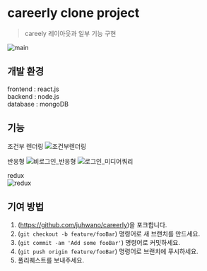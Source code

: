 # careerly clone project

>careely 레이아웃과 일부 기능 구현

![main](https://user-images.githubusercontent.com/77667889/135949073-a88b7601-cfb2-4b32-9f8e-0c28b253b1ae.png)


## 개발 환경
frontend : react.js<br/>
backend : node.js<br/>
database : mongoDB

## 기능
조건부 렌더링
![조건부렌더링](https://user-images.githubusercontent.com/77667889/135959120-dc6500e8-21b1-483c-aaaa-fefac1c2ee2d.gif)



반응형
![비로그인_반응형](https://user-images.githubusercontent.com/77667889/135958724-4c04526f-9052-438a-a671-3f95bf85afbe.gif)
![로그인_미디어쿼리](https://user-images.githubusercontent.com/77667889/135948823-1172b8de-6c5b-4c6d-afc5-ec1908cd7343.gif)


redux<br/>
![redux](https://user-images.githubusercontent.com/77667889/135959440-9bd73dac-eca8-479c-b4cd-ee80a0ec013e.gif)



## 기여 방법

1. (<https://github.com/juhwano/careerly>)을 포크합니다.
2. (`git checkout -b feature/fooBar`) 명령어로 새 브랜치를 만드세요.
3. (`git commit -am 'Add some fooBar'`) 명령어로 커밋하세요.
4. (`git push origin feature/fooBar`) 명령어로 브랜치에 푸시하세요. 
5. 풀리퀘스트를 보내주세요.




